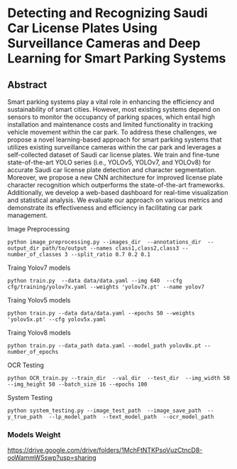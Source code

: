 # Detecting and Recognizing Saudi Car License Plates Using Surveillance Cameras and Deep Learning for Smart Parking Systems 

## Abstract
Smart parking systems play a vital role in enhancing the efficiency and sustainability of smart cities. However, most existing systems depend on sensors to monitor the occupancy of parking spaces, which entail high installation and maintenance costs and limited functionality in tracking vehicle movement within the car park. To address these challenges, we propose a novel learning-based approach for smart parking systems that utilizes existing surveillance cameras within the car park and leverages a self-collected dataset of Saudi car license plates. We train and fine-tune state-of-the-art YOLO series (i.e., YOLOv5, YOLOv7, and YOLOv8) for accurate Saudi car license plate detection and character segmentation. Moreover, we propose a new CNN architecture for improved license plate character recognition which outperforms the state-of-the-art frameworks. Additionally, we develop a web-based dashboard for real-time visualization and statistical analysis. We evaluate our approach on various metrics and demonstrate its effectiveness and efficiency in facilitating car park management.


<summary>Image Preprocessing </summary>

```
python image_preprocessing.py --images_dir  --annotations_dir  --output_dir path/to/output --names class1,class2,class3 --number_of_classes 3 --split_ratio 0.7 0.2 0.1
```


<summary>Traing Yolov7 models </summary>

```
python train.py  --data data/data.yaml --img 640  --cfg cfg/training/yolov7x.yaml --weights 'yolov7x.pt' --name yolov7 
```


<summary>Traing Yolov5 models </summary>

```
python train.py --data data/data.yaml --epochs 50 --weights 'yolov5x.pt' --cfg yolov5x.yaml  
```


<summary>Traing Yolov8 models </summary>

```
python train.py --data_path data.yaml --model_path yolov8x.pt --number_of_epochs 
```

<summary>OCR Testing </summary>

```
python OCR_train.py --train_dir  --val_dir  --test_dir  --img_width 50 --img_height 50 --batch_size 16 --epochs 100
```


<summary>System Testing </summary>

```
python system_testing.py --image_test_path  --image_save_path  --y_true_path  --lp_model_path  --text_model_path  --ocr_model_path 
```



### Models Weight
https://drive.google.com/drive/folders/1MchFtNTKPsoVuzCtncD8-ooWammW5swp?usp=sharing


